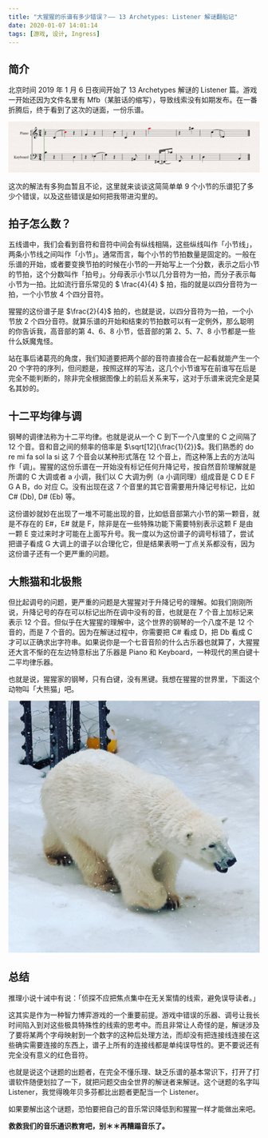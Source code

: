```yaml
---
title: "大猩猩的乐谱有多少错误？—— 13 Archetypes: Listener 解谜翻船记"
date: 2020-01-07 14:01:14
tags: [游戏, 设计, Ingress]
---
```


## 简介

北京时间 2019 年 1 月 6 日夜间开始了 13 Archetypes 解谜的 Listener 篇。游戏一开始还因为文件名里有 Mfb（某脏话的缩写），导致线索没有如期发布。在一番折腾后，终于看到了这次的谜面，一份乐谱。

![乐谱](/static/archetypes-listener.png)

这次的解法有多狗血暂且不论，这里就来谈谈这简简单单 9 个小节的乐谱犯了多少个错误，以及这些错误是如何把我带进沟里的。

## 拍子怎么数？

五线谱中，我们会看到音符和音符中间会有纵线相隔，这些纵线叫作「小节线」，两条小节线之间叫作「小节」。通常而言，每个小节的节拍数量是固定的。一般在乐谱的开始，或者要变换节拍的时候在小节的一开始写上一个分数，表示之后小节的节拍，这个分数叫作「拍号」。分母表示小节以几分音符为一拍，而分子表示每小节为一拍。比如流行音乐常见的 $ \frac{4}{4} $ 拍，指的就是以四分音符为一拍，一个小节放 4 个四分音符。

猩猩的这份谱子是 $\frac{2}{4}$ 拍的，也就是说，以四分音符为一拍，一个小节放 2 个四分音符。就算乐谱的开始和结束的节拍数可以有一定例外，那么聪明的你告诉我，高音部的第 4、6、8 小节，低音部的第 2、5、7、8 小节都是一些什么妖魔鬼怪。

站在事后诸葛亮的角度，我们知道要把两个部的音符直接合在一起看就能产生一个 20 个字符的序列，但问题是，按照这样的写法，这几个小节谁写在前谁写在后是完全不能判断的，除非完全根据图像上的前后关系来写，这对于乐谱来说完全是莫名其妙的。

## 十二平均律与调

钢琴的调律法称为十二平均律。也就是说从一个 C 到下一个八度里的 C 之间隔了 12 个音。音和音之间的频率的倍率是 $\sqrt[12]{\frac{1}{2}}$。我们熟悉的 do re mi fa sol la si 这 7 个音会以某种形式落在 12 个音上，而这种落上去的方法叫作「调」。猩猩的这份乐谱在一开始没有标记任何升降记号，按自然音阶理解就是所谓的 C 大调或者 a 小调，我们以 C 大调为例（a 小调同理）组成音是 C D E F G A B，do 对应 C。没有出现在这 7 个音里的其它音需要用升降记号标记，比如 C# (Db), D# (Eb) 等。

这份谱妙就妙在出现了一堆不可能出现的音，比如低音部第六小节的第一颗音，就是不存在的 E#，E# 就是 F，除非是在一些特殊功能下需要特别表示这颗 F 是由一颗 E 变过来时才可能在上面写升号。我一度以为这份谱子的调号标错了，尝试把谱子看成 G 大调上的谱子以合理化它，但是结果表明一丁点关系都没有，因为这份谱子还有一个更严重的问题。

## 大熊猫和北极熊

但比起调号的问题，更严重的问题是大猩猩对于升降记号的理解。如我们刚刚所说，升降记号的存在可以标记出所在调中没有的音，也就是在 7 个音上加标记来表示 12 个音。但似乎在大猩猩的理解中，这个世界的钢琴的一个八度不是 12 个音的，而是 7 个音的。因为在解谜过程中，你需要把 C# 看成 D，把 Db 看成 C 才可以正确求出字符串。如果说你是一个七音音阶的什么古乐器也就算了，大猩猩还大言不惭的在左边特意标出了乐器是 Piano 和 Keyboard，一种现代的黑白键十二平均律乐器。

也就是说，猩猩家的钢琴，只有白键，没有黑键。我想在猩猩的世界里，下面这个动物叫「大熊猫」吧。

![大熊猫？是北极熊啦](/static/polar-beer.png)

## 总结

推理小说十诫中有说：「侦探不应把焦点集中在无关案情的线索，避免误导读者。」

这其实是作为一种智力博弈游戏的一个重要前提。游戏中错误的乐器、调号让我长时间陷入到对这些极具特殊性的线索的思考中。而且非常让人奇怪的是，解谜涉及了要将某两个字母映射到一个数字的这种后处理方法，而却没有把连接线连接在这些确实需要连接的东西上，谱子上所有的连接线都是单纯误导性的。更不要说还有完全没有意义的红色音符。

也就是说这个谜题的出题者，在完全不懂乐理、缺乏乐谱的基本常识下，打开了打谱软件随便划拉了一下，就把问题交由全世界的解谜者来解谜。这个谜题的名字叫 Listener，我觉得晚年贝多芬都比出题者更配当一个 Listener。

如果要解出这个谜题，恐怕要把自己的音乐常识降低到和猩猩一样才能做出来吧。

**救救我们的音乐通识教育吧，别＊＊再糟蹋音乐了。** 
